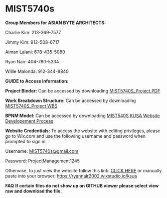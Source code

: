 # MIST5740s

**Group Members for ASIAN BYTE ARCHITECTS:**

Charlie Kim: 213-369-7577

Jimmy Kim: 912-508-6717

Aiman Lalani: 678-435-5080

Ryan Nair: 404-780-5334

Willie Malonda: 912-344-8840


**GUIDE to Access Information:**


**Project Binder:**
Can be accessed by downloading [MIST5740S_Project.PDF](https://github.com/ryannair02/MIST5740s/blob/main/MIST5740S%20Project.pdf)

**Work Breakdown Structure:**
Can be accessed by downloading [MIST5740S_Project WBS](https://github.com/ryannair02/MIST5740s/blob/main/MIST5740S%20Project%20WBS%20Excel.xlsx)

**BPNM Model:**
Can be accessed by downloading [MIST540S KUSA Website Developement Process](https://github.com/ryannair02/MIST5740s/blob/main/KUSA%20Website%20Development%20Process.pdf)


**Website Credentials:**
To access the website with editing privileges, please go to Wix.com and use the following username and password when prompted to sign in:

Username: MIST5740s@gmail.com

Password: ProjectManagement1245

Otherwise, to just view the website follow this link: [CLICK HERE](https://ryannair2002.wixstudio.io/ksua) or manually paste into your browser: https://ryannair2002.wixstudio.io/ksua

**FAQ**
****If certain files do not show up on GITHUB viewer please select view raw and download the file.****
